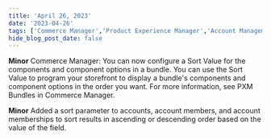 ```yaml
---
title: 'April 26, 2023'
date: '2023-04-26'
tags: ['Commerce Manager','Product Experience Manager','Account Management','April 2023']
hide_blog_post_date: false
---
```

**Minor**
Commerce Manager: You can now configure a Sort Value for the components and component options in a bundle. You can use the Sort Value to program your storefront to display a bundle's components and component options in the order you want. For more information, see PXM Bundles in Commerce Manager.

**Minor**
Added a sort parameter to accounts, account members, and account memberships to sort results in ascending or descending order based on the value of the field.
